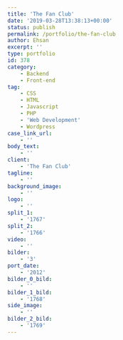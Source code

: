 ```yaml
---
title: 'The Fan Club'
date: '2019-03-28T13:38:13+00:00'
status: publish
permalink: /portfolio/the-fan-club
author: Ehsan
excerpt: ''
type: portfolio
id: 378
category:
    - Backend
    - Front-end
tag:
    - CSS
    - HTML
    - Javascript
    - PHP
    - 'Web Development'
    - Wordpress
case_link_url:
    - ''
body_text:
    - ''
client:
    - 'The Fan Club'
tagline:
    - ''
background_image:
    - ''
logo:
    - ''
split_1:
    - '1767'
split_2:
    - '1766'
video:
    - ''
bilder:
    - '3'
port_date:
    - '2012'
bilder_0_bild:
    - ''
bilder_1_bild:
    - '1768'
side_image:
    - ''
bilder_2_bild:
    - '1769'
---
```

<!DOCTYPE html PUBLIC "-//W3C//DTD HTML 4.0 Transitional//EN" "http://www.w3.org/TR/REC-html40/loose.dtd">
<?xml encoding="UTF-8">
